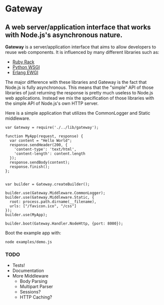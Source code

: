 Gateway
=======

## A web server/application interface that works with Node.js's asynchronous nature. 

**Gateway** is a server/application interface that aims to allow developers to
reuse web components. It is influenced by many different libraries such as:

* [Ruby Rack](http://rack.rubyforge.org/)
* [Python WSGI](http://www.wsgi.org/wsgi/)
* [Erlang EWGI](http://code.google.com/p/ewgi/)

The major difference with these libraries and Gateway is the fact that Node.js
is fully asynchronous. This means that the "simple" API of those libraries of just
returning the response is pretty much useless to Node.js web applications. Instead
we mix the specification of those libraries with the simple API of Node.js's own
HTTP server.

Here is a simple application that utilizes the CommonLogger and Static middleware.

    var Gateway = require('./../lib/gateway');

    function MyApp(request, response) {
      var content = "Hello World";
      response.sendHeader(200, {
        'content-type': 'text/html',
        'content-length': content.length
      });
      response.sendBody(content);
      response.finish();
    };

    
    var builder = Gateway.createBuilder();
    
    builder.use(Gateway.Middleware.CommonLogger);
    builder.use(Gateway.Middleware.Static, {
      root: process.path.dirname(__filename),
      urls: ["/favicon.ico", "/css"]
    });
    builder.use(MyApp);

    builder.boot(Gateway.Handler.NodeHttp, {port: 8000});

Boot the example app with:

    node examples/demo.js

### TODO

* Tests!
* Documentation
* More Middleware
  * Body Parsing
  * Multipart Parser
  * Sessions?
  * HTTP Caching?

